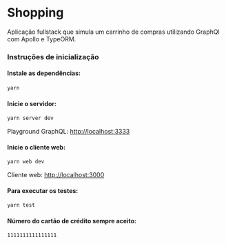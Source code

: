 # Shopping

Aplicação fullstack que simula um carrinho de compras utilizando GraphQl com Apollo e TypeORM.

### Instruções de inicialização

#### Instale as dependências:

```bash
yarn
```

#### Inicie o servidor:

```bash
yarn server dev
```

Playground GraphQL: [http://localhost:3333](http://localhost:3333)

#### Inicie o cliente web:

```bash
yarn web dev
```

Cliente web: [http://localhost:3000](http://localhost:3000)

#### Para executar os testes:

```bash
yarn test
```


#### Número do cartão de crédito sempre aceito:

```bash
1111111111111111
```
